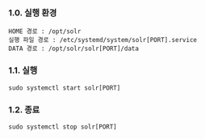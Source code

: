 
### 1.0. 실행 환경
```
HOME 경로 : /opt/solr
실행 파일 경로 : /etc/systemd/system/solr[PORT].service
DATA 경로 : /opt/solr/solr[PORT]/data
```

### 1.1. 실행
```
sudo systemctl start solr[PORT]
```

### 1.2. 종료
```
sudo systemctl stop solr[PORT]
```
